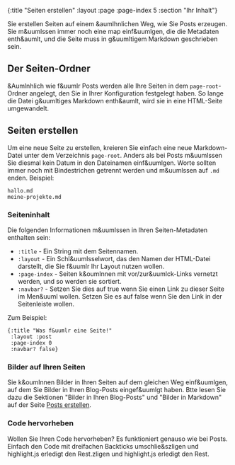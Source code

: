 {:title "Seiten erstellen"
 :layout :page
 :page-index 5
 :section "Ihr Inhalt"}
 
Sie erstellen Seiten auf einem &aumlhnlichen Weg, wie Sie Posts erzeugen. Sie m&uumlssen immer noch eine map einf&uumlgen, die die Metadaten enth&aumlt, und die Seite muss in g&uumltigem Markdown geschrieben sein.

## Der Seiten-Ordner

&Aumlnhlich wie f&uumlr Posts werden alle Ihre Seiten in dem `page-root`-Ordner angelegt, den Sie in Ihrer Konfiguration festgelegt haben. So lange die Datei g&uumltiges Markdown enth&aumlt, wird sie in eine HTML-Seite umgewandelt.

## Seiten erstellen

Um eine neue Seite zu erstellen, kreieren Sie einfach eine neue Markdown-Datei unter dem Verzeichnis `page-root`. Anders als bei Posts m&uumlssen Sie diesmal kein Datum in den Dateinamen einf&uumlgen. Worte sollten immer noch mit Bindestrichen getrennt werden und m&uumlssen auf `.md` enden. Beispiel:

```
hallo.md
meine-projekte.md
```

### Seiteninhalt

Die folgenden Informationen m&uumlssen in Ihren Seiten-Metadaten enthalten sein:

  * `:title` - Ein String mit dem Seitennamen.
  * `:layout` - Ein Schl&uumlsselwort, das den Namen der HTML-Datei darstellt, die Sie f&uumlr Ihr Layout nutzen wollen.
  * `:page-index` - Seiten k&oumlnnen mit vor/zur&uumlck-Links vernetzt werden, und so werden sie sortiert.
  * `:navbar?` - Setzen Sie dies auf true wenn Sie einen Link zu dieser Seite im Men&uuml wollen. Setzen Sie es auf false wenn Sie den Link in der Seitenleiste wollen.

Zum Beispiel:

```
{:title "Was f&uumlr eine Seite!"
 :layout :post
 :page-index 0
 :navbar? false}
```

### Bilder auf Ihren Seiten

Sie k&oumlnnen Bilder in Ihren Seiten auf dem gleichen Weg einf&uumlgen, auf dem Sie Bilder in Ihren Blog-Posts eingef&uumlgt haben. Btte lesen Sie dazu die Sektionen "Bilder in Ihren Blog-Posts" und "Bilder in Markdown" auf der Seite [Posts erstellen](/docs/writing-posts.html).

### Code hervorheben

Wollen Sie Ihren Code hervorheben? Es funktioniert genauso wie bei Posts. Einfach den Code mit dreifachen Backticks umschlie&szligen und highlight.js erledigt den Rest.zligen und highlight.js erledigt den Rest.